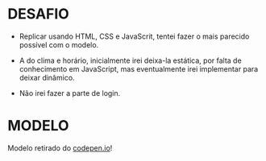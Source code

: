 # DESAFIO

- Replicar usando HTML, CSS e JavaScrit, tentei fazer o mais parecido possível com o modelo.

- A do clima e horário, inicialmente irei deixa-la estática, por falta de conhecimento em JavaScript, mas eventualmente irei implementar para deixar dinâmico.

- Não irei fazer a parte de login.

# MODELO

Modelo retirado do <a href="https://codepen.io/mawb/pen/GRBLyXx" target="_blank">codepen.io</a>!
